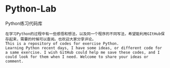 # Python-Lab
Python练习代码库
  
    在学习Python的过程中有一些感悟和想法，以及同一个程序的不同写法，希望能利用GItHub保存起来，需要的时候可以查阅。也欢迎大家分享评论。
	This is a repository of codes for exercise Python.
	Learning Python recent days, I have some ideas, or different code for a same exercise. I wish GitHub could help me save these codes, and I could look for them when I need. Welcome to share your ideas or comment.

